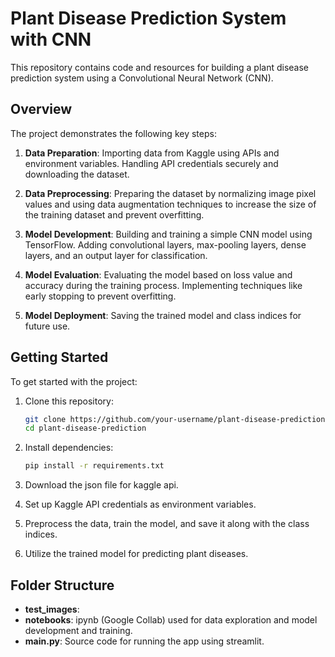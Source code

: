 # Plant Disease Prediction System with CNN

This repository contains code and resources for building a plant disease prediction system using a Convolutional Neural Network (CNN).

## Overview

The project demonstrates the following key steps:

1. **Data Preparation**: Importing data from Kaggle using APIs and environment variables. Handling API credentials securely and downloading the dataset.
   
2. **Data Preprocessing**: Preparing the dataset by normalizing image pixel values and using data augmentation techniques to increase the size of the training dataset and prevent overfitting.
   
3. **Model Development**: Building and training a simple CNN model using TensorFlow. Adding convolutional layers, max-pooling layers, dense layers, and an output layer for classification.
   
4. **Model Evaluation**: Evaluating the model based on loss value and accuracy during the training process. Implementing techniques like early stopping to prevent overfitting.
   
5. **Model Deployment**: Saving the trained model and class indices for future use. 

## Getting Started

To get started with the project:

1. Clone this repository:

    ```bash
    git clone https://github.com/your-username/plant-disease-prediction.git
    cd plant-disease-prediction
    ```

2. Install dependencies:

    ```bash
    pip install -r requirements.txt
    ```

3. Download the json file for kaggle api.

4. Set up Kaggle API credentials as environment variables.

5. Preprocess the data, train the model, and save it along with the class indices.

6. Utilize the trained model for predicting plant diseases.

## Folder Structure


- **test_images**: 
- **notebooks**: ipynb (Google Collab) used for data exploration and model development and training.
- **main.py**: Source code for running the app using streamlit.

